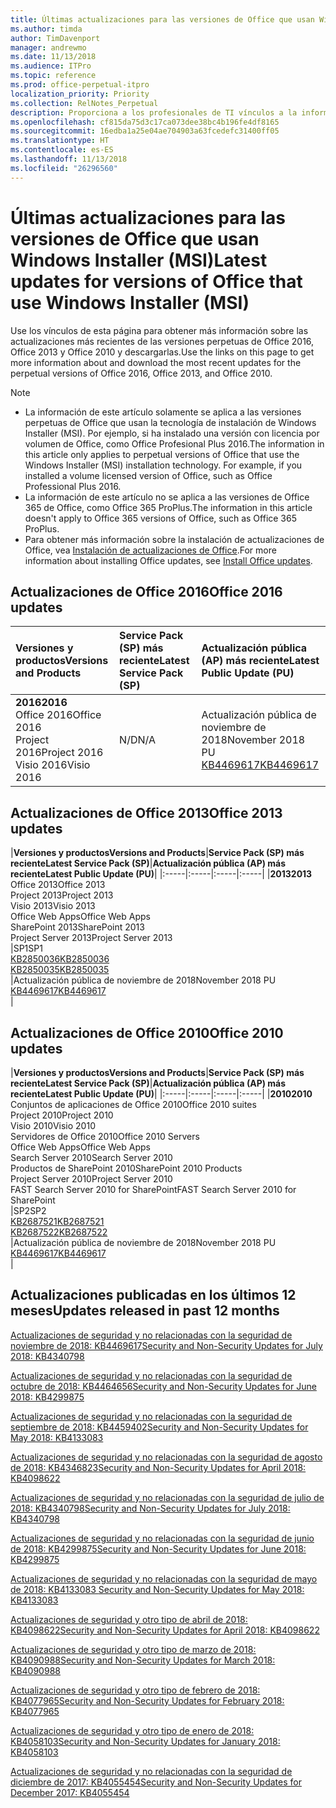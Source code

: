 ```yaml
---
title: Últimas actualizaciones para las versiones de Office que usan Windows Installer (MSI)
ms.author: timda
author: TimDavenport
manager: andrewmo
ms.date: 11/13/2018
ms.audience: ITPro
ms.topic: reference
ms.prod: office-perpetual-itpro
localization_priority: Priority
ms.collection: RelNotes_Perpetual
description: Proporciona a los profesionales de TI vínculos a la información de las últimas actualizaciones de las versiones perpetuas de Office 2016, Office 2013 y Office 2010.
ms.openlocfilehash: cf815da75d3c17ca073dee38bc4b196fe4df8165
ms.sourcegitcommit: 16edba1a25e04ae704903a63fcedefc31400ff05
ms.translationtype: HT
ms.contentlocale: es-ES
ms.lasthandoff: 11/13/2018
ms.locfileid: "26296560"
---
```

# <a name="latest-updates-for-versions-of-office-that-use-windows-installer-msi"></a><span data-ttu-id="f985b-103">Últimas actualizaciones para las versiones de Office que usan Windows Installer (MSI)</span><span class="sxs-lookup"><span data-stu-id="f985b-103">Latest updates for versions of Office that use Windows Installer (MSI)</span></span>

<span data-ttu-id="f985b-104">Use los vínculos de esta página para obtener más información sobre las actualizaciones más recientes de las versiones perpetuas de Office 2016, Office 2013 y Office 2010 y descargarlas.</span><span class="sxs-lookup"><span data-stu-id="f985b-104">Use the links on this page to get more information about and download the most recent updates for the perpetual versions of Office 2016, Office 2013, and Office 2010.</span></span>
  
 
> [!NOTE]
> - <span data-ttu-id="f985b-p101">La información de este artículo solamente se aplica a las versiones perpetuas de Office que usan la tecnología de instalación de Windows Installer (MSI). Por ejemplo, si ha instalado una versión con licencia por volumen de Office, como Office Profesional Plus 2016.</span><span class="sxs-lookup"><span data-stu-id="f985b-p101">The information in this article only applies to perpetual versions of Office that use the Windows Installer (MSI) installation technology. For example, if you installed a volume licensed version of Office, such as Office Professional Plus 2016.</span></span>
> - <span data-ttu-id="f985b-107">La información de este artículo no se aplica a las versiones de Office 365 de Office, como Office 365 ProPlus.</span><span class="sxs-lookup"><span data-stu-id="f985b-107">The information in this article doesn't apply to Office 365 versions of Office, such as Office 365 ProPlus.</span></span>
> - <span data-ttu-id="f985b-108">Para obtener más información sobre la instalación de actualizaciones de Office, vea [Instalación de actualizaciones de Office](https://support.office.com/article/2ab296f3-7f03-43a2-8e50-46de917611c5).</span><span class="sxs-lookup"><span data-stu-id="f985b-108">For more information about installing Office updates, see [Install Office updates](https://support.office.com/article/2ab296f3-7f03-43a2-8e50-46de917611c5).</span></span> 


## <a name="office-2016-updates"></a><span data-ttu-id="f985b-109">Actualizaciones de Office 2016</span><span class="sxs-lookup"><span data-stu-id="f985b-109">Office 2016 updates</span></span>

|<span data-ttu-id="f985b-110">**Versiones y productos**</span><span class="sxs-lookup"><span data-stu-id="f985b-110">**Versions and Products**</span></span>|<span data-ttu-id="f985b-111">**Service Pack (SP) más reciente**</span><span class="sxs-lookup"><span data-stu-id="f985b-111">**Latest Service Pack (SP)**</span></span>|<span data-ttu-id="f985b-112">**Actualización pública (AP) más reciente**</span><span class="sxs-lookup"><span data-stu-id="f985b-112">**Latest Public Update (PU)**</span></span>|
|:-----|:-----|:-----|
|<span data-ttu-id="f985b-113">**2016**</span><span class="sxs-lookup"><span data-stu-id="f985b-113">**2016**</span></span> <br/> <span data-ttu-id="f985b-114">Office 2016</span><span class="sxs-lookup"><span data-stu-id="f985b-114">Office 2016</span></span>  <br/> <span data-ttu-id="f985b-115">Project 2016</span><span class="sxs-lookup"><span data-stu-id="f985b-115">Project 2016</span></span>  <br/> <span data-ttu-id="f985b-116">Visio 2016</span><span class="sxs-lookup"><span data-stu-id="f985b-116">Visio 2016</span></span>  <br/> |<span data-ttu-id="f985b-117">N/D</span><span class="sxs-lookup"><span data-stu-id="f985b-117">N/A</span></span>  <br/> |<span data-ttu-id="f985b-118">Actualización pública de noviembre de 2018</span><span class="sxs-lookup"><span data-stu-id="f985b-118">November 2018 PU</span></span>  <br/> [<span data-ttu-id="f985b-119">KB4469617</span><span class="sxs-lookup"><span data-stu-id="f985b-119">KB4469617</span></span>](https://support.microsoft.com/help/4469617) <br/> |
   
## <a name="office-2013-updates"></a><span data-ttu-id="f985b-120">Actualizaciones de Office 2013</span><span class="sxs-lookup"><span data-stu-id="f985b-120">Office 2013 updates</span></span>

|<span data-ttu-id="f985b-121">**Versiones y productos**</span><span class="sxs-lookup"><span data-stu-id="f985b-121">**Versions and Products**</span></span>|<span data-ttu-id="f985b-122">**Service Pack (SP) más reciente**</span><span class="sxs-lookup"><span data-stu-id="f985b-122">**Latest Service Pack (SP)**</span></span>|<span data-ttu-id="f985b-123">**Actualización pública (AP) más reciente**</span><span class="sxs-lookup"><span data-stu-id="f985b-123">**Latest Public Update (PU)**</span></span>|
|:-----|:-----|:-----|:-----|
|<span data-ttu-id="f985b-124">**2013**</span><span class="sxs-lookup"><span data-stu-id="f985b-124">**2013**</span></span> <br/> <span data-ttu-id="f985b-125">Office 2013</span><span class="sxs-lookup"><span data-stu-id="f985b-125">Office 2013</span></span>  <br/> <span data-ttu-id="f985b-126">Project 2013</span><span class="sxs-lookup"><span data-stu-id="f985b-126">Project 2013</span></span>  <br/> <span data-ttu-id="f985b-127">Visio 2013</span><span class="sxs-lookup"><span data-stu-id="f985b-127">Visio 2013</span></span>  <br/> <span data-ttu-id="f985b-128">Office Web Apps</span><span class="sxs-lookup"><span data-stu-id="f985b-128">Office Web Apps</span></span>  <br/> <span data-ttu-id="f985b-129">SharePoint 2013</span><span class="sxs-lookup"><span data-stu-id="f985b-129">SharePoint 2013</span></span>  <br/> <span data-ttu-id="f985b-130">Project Server 2013</span><span class="sxs-lookup"><span data-stu-id="f985b-130">Project Server 2013</span></span>  <br/> |<span data-ttu-id="f985b-131">SP1</span><span class="sxs-lookup"><span data-stu-id="f985b-131">SP1</span></span> <br/> [<span data-ttu-id="f985b-132">KB2850036</span><span class="sxs-lookup"><span data-stu-id="f985b-132">KB2850036</span></span>](https://support.microsoft.com/kb/2850036) <br/>[<span data-ttu-id="f985b-133">KB2850035</span><span class="sxs-lookup"><span data-stu-id="f985b-133">KB2850035</span></span>](https://support.microsoft.com/kb/2850035) <br/> |<span data-ttu-id="f985b-134">Actualización pública de noviembre de 2018</span><span class="sxs-lookup"><span data-stu-id="f985b-134">November 2018 PU</span></span>  <br/> [<span data-ttu-id="f985b-135">KB4469617</span><span class="sxs-lookup"><span data-stu-id="f985b-135">KB4469617</span></span>](https://support.microsoft.com/help/4469617) <br/> |
   
## <a name="office-2010-updates"></a><span data-ttu-id="f985b-136">Actualizaciones de Office 2010</span><span class="sxs-lookup"><span data-stu-id="f985b-136">Office 2010 updates</span></span>

|<span data-ttu-id="f985b-137">**Versiones y productos**</span><span class="sxs-lookup"><span data-stu-id="f985b-137">**Versions and Products**</span></span>|<span data-ttu-id="f985b-138">**Service Pack (SP) más reciente**</span><span class="sxs-lookup"><span data-stu-id="f985b-138">**Latest Service Pack (SP)**</span></span>|<span data-ttu-id="f985b-139">**Actualización pública (AP) más reciente**</span><span class="sxs-lookup"><span data-stu-id="f985b-139">**Latest Public Update (PU)**</span></span>|
|:-----|:-----|:-----|:-----|
|<span data-ttu-id="f985b-140">**2010**</span><span class="sxs-lookup"><span data-stu-id="f985b-140">**2010**</span></span> <br/> <span data-ttu-id="f985b-141">Conjuntos de aplicaciones de Office 2010</span><span class="sxs-lookup"><span data-stu-id="f985b-141">Office 2010 suites</span></span>  <br/> <span data-ttu-id="f985b-142">Project 2010</span><span class="sxs-lookup"><span data-stu-id="f985b-142">Project 2010</span></span>  <br/> <span data-ttu-id="f985b-143">Visio 2010</span><span class="sxs-lookup"><span data-stu-id="f985b-143">Visio 2010</span></span>  <br/> <span data-ttu-id="f985b-144">Servidores de Office 2010</span><span class="sxs-lookup"><span data-stu-id="f985b-144">Office 2010 Servers</span></span>  <br/> <span data-ttu-id="f985b-145">Office Web Apps</span><span class="sxs-lookup"><span data-stu-id="f985b-145">Office Web Apps</span></span>  <br/> <span data-ttu-id="f985b-146">Search Server 2010</span><span class="sxs-lookup"><span data-stu-id="f985b-146">Search Server 2010</span></span>  <br/> <span data-ttu-id="f985b-147">Productos de SharePoint 2010</span><span class="sxs-lookup"><span data-stu-id="f985b-147">SharePoint 2010 Products</span></span>  <br/> <span data-ttu-id="f985b-148">Project Server 2010</span><span class="sxs-lookup"><span data-stu-id="f985b-148">Project Server 2010</span></span>  <br/> <span data-ttu-id="f985b-149">FAST Search Server 2010 for SharePoint</span><span class="sxs-lookup"><span data-stu-id="f985b-149">FAST Search Server 2010 for SharePoint</span></span>  <br/> |<span data-ttu-id="f985b-150">SP2</span><span class="sxs-lookup"><span data-stu-id="f985b-150">SP2</span></span> <br/>[<span data-ttu-id="f985b-151">KB2687521</span><span class="sxs-lookup"><span data-stu-id="f985b-151">KB2687521</span></span>](https://support.microsoft.com/kb/2687521) <br/> [<span data-ttu-id="f985b-152">KB2687522</span><span class="sxs-lookup"><span data-stu-id="f985b-152">KB2687522</span></span>](https://support.microsoft.com/kb/2687522) <br/> |<span data-ttu-id="f985b-153">Actualización pública de noviembre de 2018</span><span class="sxs-lookup"><span data-stu-id="f985b-153">November 2018 PU</span></span> <br/>[<span data-ttu-id="f985b-154">KB4469617</span><span class="sxs-lookup"><span data-stu-id="f985b-154">KB4469617</span></span>](https://support.microsoft.com/help/4469617) <br/>|
   

   
## <a name="updates-released-in-past-12-months"></a><span data-ttu-id="f985b-155">Actualizaciones publicadas en los últimos 12 meses</span><span class="sxs-lookup"><span data-stu-id="f985b-155">Updates released in past 12 months</span></span>

[<span data-ttu-id="f985b-156">Actualizaciones de seguridad y no relacionadas con la seguridad de noviembre de 2018: KB4469617</span><span class="sxs-lookup"><span data-stu-id="f985b-156">Security and Non-Security Updates for July 2018: KB4340798</span></span>](https://support.microsoft.com/help/4469617)

[<span data-ttu-id="f985b-157">Actualizaciones de seguridad y no relacionadas con la seguridad de octubre de 2018: KB4464656</span><span class="sxs-lookup"><span data-stu-id="f985b-157">Security and Non-Security Updates for June 2018: KB4299875</span></span>](https://support.microsoft.com/help/4464656)

[<span data-ttu-id="f985b-158">Actualizaciones de seguridad y no relacionadas con la seguridad de septiembre de 2018: KB4459402</span><span class="sxs-lookup"><span data-stu-id="f985b-158">Security and Non-Security Updates for May 2018: KB4133083 </span></span>](https://support.microsoft.com/help/4459402) 

[<span data-ttu-id="f985b-159">Actualizaciones de seguridad y no relacionadas con la seguridad de agosto de 2018: KB4346823</span><span class="sxs-lookup"><span data-stu-id="f985b-159">Security and Non-Security Updates for April 2018: KB4098622</span></span>](https://support.microsoft.com/help/4346823)   

[<span data-ttu-id="f985b-160">Actualizaciones de seguridad y no relacionadas con la seguridad de julio de 2018: KB4340798</span><span class="sxs-lookup"><span data-stu-id="f985b-160">Security and Non-Security Updates for July 2018: KB4340798</span></span>](https://support.microsoft.com/help/4340798)   

[<span data-ttu-id="f985b-161">Actualizaciones de seguridad y no relacionadas con la seguridad de junio de 2018: KB4299875</span><span class="sxs-lookup"><span data-stu-id="f985b-161">Security and Non-Security Updates for June 2018: KB4299875</span></span>](https://support.microsoft.com/help/4299875)  

[<span data-ttu-id="f985b-162">Actualizaciones de seguridad y no relacionadas con la seguridad de mayo de 2018: KB4133083 </span><span class="sxs-lookup"><span data-stu-id="f985b-162">Security and Non-Security Updates for May 2018: KB4133083 </span></span>](https://support.microsoft.com/es-ES/help/4133083)
  
[<span data-ttu-id="f985b-163">Actualizaciones de seguridad y otro tipo de abril de 2018: KB4098622</span><span class="sxs-lookup"><span data-stu-id="f985b-163">Security and Non-Security Updates for April 2018: KB4098622</span></span>](https://support.microsoft.com/es-ES/help/4098622) 
  
[<span data-ttu-id="f985b-164">Actualizaciones de seguridad y otro tipo de marzo de 2018: KB4090988</span><span class="sxs-lookup"><span data-stu-id="f985b-164">Security and Non-Security Updates for March 2018: KB4090988</span></span>](https://support.microsoft.com/es-ES/help/4090988)  
  
[<span data-ttu-id="f985b-165">Actualizaciones de seguridad y otro tipo de febrero de 2018: KB4077965</span><span class="sxs-lookup"><span data-stu-id="f985b-165">Security and Non-Security Updates for February 2018: KB4077965</span></span>](https://support.microsoft.com/help/4077965)  
  
[<span data-ttu-id="f985b-166">Actualizaciones de seguridad y otro tipo de enero de 2018: KB4058103</span><span class="sxs-lookup"><span data-stu-id="f985b-166">Security and Non-Security Updates for January 2018: KB4058103</span></span>](https://support.microsoft.com/help/4058103)   
  
[<span data-ttu-id="f985b-167">Actualizaciones de seguridad y no relacionadas con la seguridad de diciembre de 2017: KB4055454</span><span class="sxs-lookup"><span data-stu-id="f985b-167">Security and Non-Security Updates for December 2017: KB4055454</span></span>](https://support.microsoft.com/help/4055454)   
  
  
  
    

  

   
  

